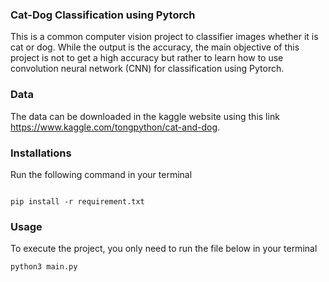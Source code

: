 ### Cat-Dog Classification using Pytorch

This is a common computer vision project to classifier images whether it is cat or dog. While the output is the accuracy, the main objective of this project is not to get a high accuracy but rather to learn how to use convolution neural network (CNN) for classification using Pytorch.

### Data
The data can be downloaded in the kaggle website using this link https://www.kaggle.com/tongpython/cat-and-dog.

### Installations

Run the following command in your terminal
```

pip install -r requirement.txt

```

### Usage

To execute the project, you only need to run the file below in your terminal

```
python3 main.py
```
